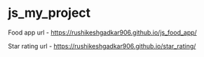 # js_my_project

Food app
url - https://rushikeshgadkar906.github.io/js_food_app/

Star rating
url - https://rushikeshgadkar906.github.io/star_rating/
